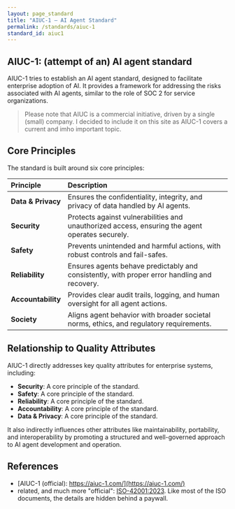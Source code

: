 ```yaml
---
layout: page_standard
title: "AIUC-1 – AI Agent Standard"
permalink: /standards/aiuc-1
standard_id: aiuc1
---
```


## AIUC-1: (attempt of an) AI agent standard

AIUC-1 tries to establish an AI agent standard, designed to facilitate enterprise adoption of AI. 
It provides a framework for addressing the risks associated with AI agents, similar to the role of SOC 2 for service organizations.

>Please note that AIUC is a commercial initiative, driven by a single (small) company.
>I decided to include it on this site as AIUC-1 covers a current and imho important topic.

## Core Principles

The standard is built around six core principles:

| Principle | Description |
|:--- |:--- |
| **Data & Privacy** | Ensures the confidentiality, integrity, and privacy of data handled by AI agents. |
| **Security** | Protects against vulnerabilities and unauthorized access, ensuring the agent operates securely. |
| **Safety** | Prevents unintended and harmful actions, with robust controls and fail-safes. |
| **Reliability** | Ensures agents behave predictably and consistently, with proper error handling and recovery. |
| **Accountability** | Provides clear audit trails, logging, and human oversight for all agent actions. |
| **Society** | Aligns agent behavior with broader societal norms, ethics, and regulatory requirements. |

## Relationship to Quality Attributes

AIUC-1 directly addresses key quality attributes for enterprise systems, including:

* **Security**: A core principle of the standard.
* **Safety**: A core principle of the standard.
* **Reliability**: A core principle of the standard.
* **Accountability**: A core principle of the standard.
* **Data & Privacy**: A core principle of the standard.

It also indirectly influences other attributes like maintainability, portability, and interoperability by promoting a structured and well-governed approach to AI agent development and operation.


## References

- [AIUC-1 (official): https://aiuc-1.com/](https://aiuc-1.com/)
- related, and much more "official": [ISO-42001:2023](https://www.iso.org/standard/42001). Like most of the ISO documents, the details are hidden behind a paywall.

